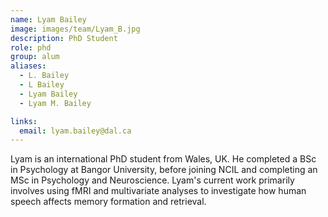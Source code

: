 ```yaml
---
name: Lyam Bailey
image: images/team/Lyam_B.jpg
description: PhD Student
role: phd
group: alum
aliases:
  - L. Bailey
  - L Bailey
  - Lyam Bailey
  - Lyam M. Bailey

links:
  email: lyam.bailey@dal.ca
---
```


Lyam is an international PhD student from Wales, UK. He completed a BSc in Psychology at Bangor University, before joining NCIL and completing an MSc in Psychology and Neuroscience. Lyam's current work primarily involves using fMRI and multivariate analyses to investigate how human speech affects memory formation and retrieval.
